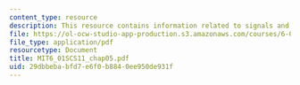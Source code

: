```yaml
---
content_type: resource
description: This resource contains information related to signals and systems.
file: https://ol-ocw-studio-app-production.s3.amazonaws.com/courses/6-01sc-introduction-to-electrical-engineering-and-computer-science-i-spring-2011/29dbbebabfd7e6f0b8840ee950de931f_MIT6_01SCS11_chap05.pdf
file_type: application/pdf
resourcetype: Document
title: MIT6_01SCS11_chap05.pdf
uid: 29dbbeba-bfd7-e6f0-b884-0ee950de931f
---
```


